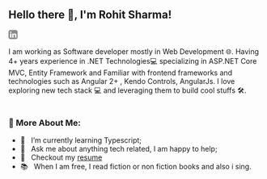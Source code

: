 ## Hello there 👋, I'm Rohit Sharma!
<a href='https://www.linkedin.com/in/iiamrohitsharma/'><img align='left' alt="linkedin" 
       src="https://github.com/iiamrohitsharma/iiamrohitsharma/blob/c791282fc8d64247102269ee60f249c9aab3b97b/assets/linkedin.svg" height='18px' />
</a>

<br/>
<br/>
I am working as Software developer mostly in Web Development 🌐. Having 4+ years experience in .NET Technologies💻 specializing in ASP.NET Core MVC, Entity Framework and Familiar with frontend frameworks and technologies such as Angular 2+ , Kendo Controls, AngularJs. I love exploring new tech stack 💻 and leveraging them to build cool stuffs 🛠️. 

<br/>
<br/>

### 🧐 More About Me:

- 🌱 &nbsp; I’m currently learning Typescript; 
- 💬 &nbsp; Ask me about anything tech related, I am happy to help;
- 📝 &nbsp; Checkout my [resume](https://drive.google.com/file/d/1DdPUZ5a3p8ZGgu5RKSmedLk7crsbK_8o/view?usp=sharing)
- 📚 &nbsp; When I am free, I read fiction or non fiction books and also i sing.


